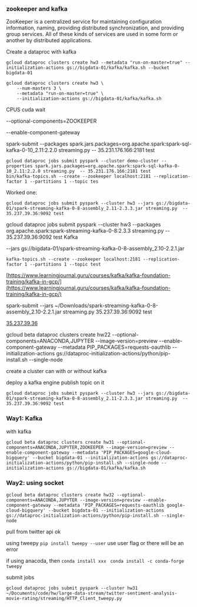 ### zookeeper and kafka
ZooKeeper is a centralized service for maintaining configuration information, naming, providing distributed synchronization, and providing group services. All of these kinds of services are used in some form or another by distributed applications.


Create a dataproc with kafka
```
gcloud dataproc clusters create hw3 --metadata "run-on-master=true" --initialization-actions gs://bigdata-01/kafka/kafka.sh --bucket bigdata-01

gcloud dataproc clusters create hw3 \
    --num-masters 3 \
    --metadata "run-on-master=true" \
    --initialization-actions gs://bigdata-01/kafka/kafka.sh
```
CPUS cuda wait 

--optional-components=ZOOKEEPER

--enable-component-gateway 

spark-submit --packages spark.jars.packages=org.apache.spark:spark-sql-kafka-0-10_2.11:2.2.0 streaming.py  -- 35.231.176.166:2181 test
````
gcloud dataproc jobs submit pyspark --cluster demo-cluster --properties spark.jars.packages=org.apache.spark:spark-sql-kafka-0-10_2.11:2.2.0 streaming.py  -- 35.231.176.166:2181 test
bin/kafka-topics.sh --create --zookeeper localhost:2181 --replication-factor 1 --partitions 1 --topic tes
````
Worked one:
````
gcloud dataproc jobs submit pyspark --cluster hw3 --jars gs://bigdata-01/spark-streaming-kafka-0-8-assembly_2.11-2.3.3.jar streaming.py  -- 35.237.39.36:9092 test
````
gcloud dataproc jobs submit pyspark --cluster hw3 --packages org.apache.spark:spark-streaming-kafka-0-8:2.3.3 streaming.py  -- 35.237.39.36:9092 test
Kafka

--jars gs://bigdata-01/spark-streaming-kafka-0-8-assembly_2.10-2.2.1.jar 
````
kafka-topics.sh --create --zookeeper localhost:2181 --replication-factor 1 --partitions 1 --topic test
````

[https://www.learningjournal.guru/courses/kafka/kafka-foundation-training/kafka-in-gcp/](https://www.learningjournal.guru/courses/kafka/kafka-foundation-training/kafka-in-gcp/)

spark-submit --jars ~/Downloads/spark-streaming-kafka-0-8-assembly_2.10-2.2.1.jar streaming.py  35.237.39.36:9092 test

[35.237.39.36](https://35.237.39.36/)

gcloud beta dataproc clusters create hw22 --optional-components=ANACONDA,JUPYTER --image-version=preview --enable-component-gateway --metadata PIP_PACKAGES=requests-oauthlib --initialization-actions gs://dataproc-initialization-actions/python/pip-install.sh --single-node



create a cluster 
can with or without kafka

deploy a kafka engine
publish topic on it
```
gcloud dataproc jobs submit pyspark --cluster hw3 --jars gs://bigdata-01/spark-streaming-kafka-0-8-assembly_2.11-2.3.3.jar streaming.py  -- 35.237.39.36:9092 test
```


### Way1: Kafka
with kafka
```
gcloud beta dataproc clusters create hw31 --optional-components=ANACONDA,JUPYTER,ZOOKEEPER --image-version=preview --enable-component-gateway --metadata 'PIP_PACKAGES=google-cloud-bigquery' --bucket bigdata-01 --initialization-actions gs://dataproc-initialization-actions/python/pip-install.sh --single-node --initialization-actions gs://bigdata-01/kafka/kafka.sh
```

### Way2: using socket
```
gcloud beta dataproc clusters create hw32 --optional-components=ANACONDA,JUPYTER --image-version=preview --enable-component-gateway --metadata 'PIP_PACKAGES=requests-oauthlib google-cloud-bigquery' --bucket bigdata-01 --initialization-actions gs://dataproc-initialization-actions/python/pip-install.sh --single-node
```
pull from twitter api ok

using tweepy
`pip install tweepy --user`
use user flag or there will be an error

if using anacoda,
then 
`conda install xxx `
`conda install -c conda-forge tweepy`

submit jobs
```
gcloud dataproc jobs submit pyspark --cluster hw31 ~/Documents/code/hw/large-data-stream/twitter-sentiment-analysis-movie-rating/streaming/HTTP_Client_tweepy.py
```




<!--stackedit_data:
eyJoaXN0b3J5IjpbMTg0NTk2NjQwMCwxNTMzMDY3ODgyLC04Mj
E3OTM3NjIsMTIyMTQ0NDMyMCwxNTcyMzQzMjYsMTE2ODM2NjE2
MywtMzYzNDQ0NTg5LDExMDU4ODY1NTksLTc1NzE0NDkwMSwtMT
E4NzUwODA5NCwtODQ0OTY2OTQyLC00MTk1OTg4MTMsMTQ0MzAw
NTE3NSwtMTMzMTM5NzY5NiwtOTQ3MjIwMzQ5LDE2NjY3OTY5Nj
EsLTgyNzcxNTM0OCwtMjAxMjUxMjExOCwyMDE0NzI4MywtNDU1
MDE4NzExXX0=
-->